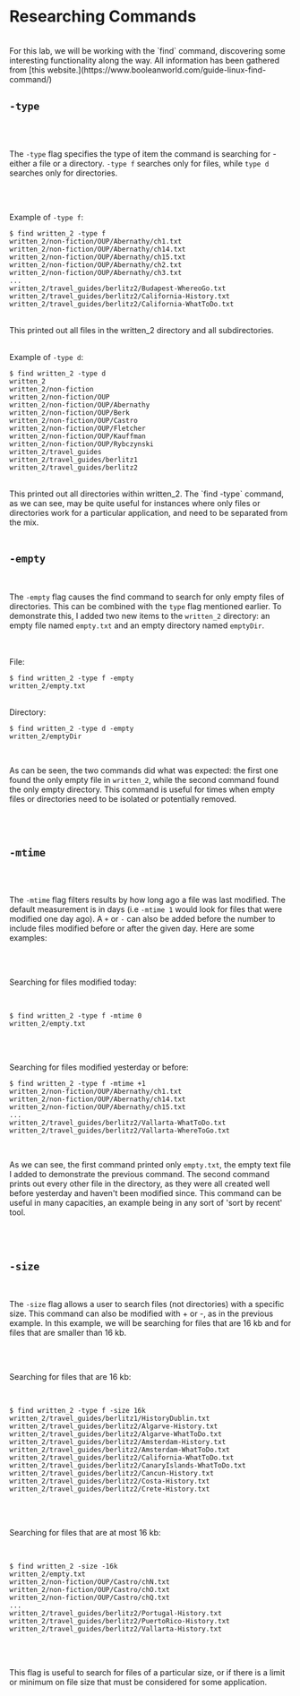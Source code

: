 # Researching Commands  

<br>
For this lab, we will be working with the `find` command, discovering some interesting functionality along the way. All information has been gathered from [this website.](https://www.booleanworld.com/guide-linux-find-command/)
<br>

## `-type`

<br>
<br>

The `-type` flag specifies the type of item the command is searching for - either a file or a directory. `-type f` searches only for files, while `type d` searches only for directories. 

<br>
<br>

Example of `-type f`:

```
$ find written_2 -type f
written_2/non-fiction/OUP/Abernathy/ch1.txt
written_2/non-fiction/OUP/Abernathy/ch14.txt
written_2/non-fiction/OUP/Abernathy/ch15.txt
written_2/non-fiction/OUP/Abernathy/ch2.txt
written_2/non-fiction/OUP/Abernathy/ch3.txt
...
written_2/travel_guides/berlitz2/Budapest-WhereoGo.txt
written_2/travel_guides/berlitz2/California-History.txt
written_2/travel_guides/berlitz2/California-WhatToDo.txt
```

<br>
This printed out all files in the written_2 directory and all subdirectories.
<br>
<br>

Example of `-type d`:

```
$ find written_2 -type d
written_2
written_2/non-fiction
written_2/non-fiction/OUP
written_2/non-fiction/OUP/Abernathy
written_2/non-fiction/OUP/Berk
written_2/non-fiction/OUP/Castro
written_2/non-fiction/OUP/Fletcher
written_2/non-fiction/OUP/Kauffman
written_2/non-fiction/OUP/Rybczynski
written_2/travel_guides
written_2/travel_guides/berlitz1
written_2/travel_guides/berlitz2
```

<br>
This printed out all directories within written_2. The `find -type` command, as we can see, may be quite useful for instances where only files or directories work for a particular application, and need to be separated from the mix.
<br>
<br>

## `-empty`

<br>

The `-empty` flag causes the find command to search for only empty files of directories. This can be combined with the `type` flag mentioned earlier. To demonstrate this, I added two new items to the `written_2` directory: an empty file named `empty.txt` and an empty directory named `emptyDir`.

<br>
<br>
File:
<br>

```
$ find written_2 -type f -empty
written_2/empty.txt
```

<br>
Directory:
<br>

```
$ find written_2 -type d -empty
written_2/emptyDir
```

<br>

As can be seen, the two commands did what was expected: the first one found the only empty file in `written_2`, while the second command found the only empty directory. This command is useful for times when empty files or directories need to be isolated or potentially removed.

<br>
<br>

## `-mtime`

<br>
<br>

The `-mtime` flag filters results by how long ago a file was last modified. The default measurement is in days (i.e `-mtime 1` would look for files that were modified one day ago). A `+` or `-` can also be added before the number to include files modified before or after the given day. Here are some examples:

<br>
<br>

Searching for files modified today:

<br>

```
$ find written_2 -type f -mtime 0
written_2/empty.txt
```

<br>
<br>

Searching for files modified yesterday or before:
<br>

```
$ find written_2 -type f -mtime +1
written_2/non-fiction/OUP/Abernathy/ch1.txt
written_2/non-fiction/OUP/Abernathy/ch14.txt
written_2/non-fiction/OUP/Abernathy/ch15.txt
...
written_2/travel_guides/berlitz2/Vallarta-WhatToDo.txt
written_2/travel_guides/berlitz2/Vallarta-WhereToGo.txt
```

<br>

As we can see, the first command printed only `empty.txt`, the empty text file I added to demonstrate the previous command. The second command prints out every other file in the directory, as they were all created well before yesterday and haven't been modified since. This command can be useful in many capacities, an example being in any sort of 'sort by recent' tool. 

<br>
<br>

## `-size`

<br>

The `-size` flag allows a user to search files (not directories) with a specific size. This command can also be modified with + or -, as in the previous example. In this example, we will be searching for files that are 16 kb and for files that are smaller than 16 kb. 

<br>
<br>

Searching for files that are 16 kb:

<br>

```
$ find written_2 -type f -size 16k
written_2/travel_guides/berlitz1/HistoryDublin.txt
written_2/travel_guides/berlitz2/Algarve-History.txt
written_2/travel_guides/berlitz2/Algarve-WhatToDo.txt
written_2/travel_guides/berlitz2/Amsterdam-History.txt
written_2/travel_guides/berlitz2/Amsterdam-WhatToDo.txt
written_2/travel_guides/berlitz2/California-WhatToDo.txt
written_2/travel_guides/berlitz2/CanaryIslands-WhatToDo.txt
written_2/travel_guides/berlitz2/Cancun-History.txt
written_2/travel_guides/berlitz2/Costa-History.txt
written_2/travel_guides/berlitz2/Crete-History.txt
```

<br>
<br>

Searching for files that are at most 16 kb:

<br>

```
$ find written_2 -size -16k
written_2/empty.txt
written_2/non-fiction/OUP/Castro/chN.txt
written_2/non-fiction/OUP/Castro/chO.txt
written_2/non-fiction/OUP/Castro/chQ.txt
...
written_2/travel_guides/berlitz2/Portugal-History.txt
written_2/travel_guides/berlitz2/PuertoRico-History.txt
written_2/travel_guides/berlitz2/Vallarta-History.txt
```

<br>
<br>

This flag is useful to search for files of a particular size, or if there is a limit or minimum on file size that must be considered for some application.
